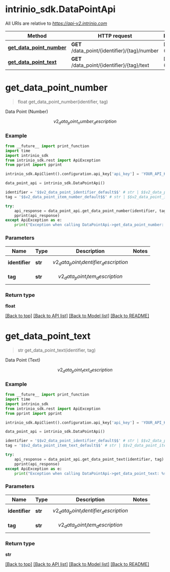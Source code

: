 # intrinio_sdk.DataPointApi

All URIs are relative to *https://api-v2.intrinio.com*

Method | HTTP request | Description
------------- | ------------- | -------------
[**get_data_point_number**](DataPointApi.md#get_data_point_number) | **GET** /data_point/{identifier}/{tag}/number | Data Point (Number)
[**get_data_point_text**](DataPointApi.md#get_data_point_text) | **GET** /data_point/{identifier}/{tag}/text | Data Point (Text)


# **get_data_point_number**
> float get_data_point_number(identifier, tag)

Data Point (Number)

$$v2_data_point_number_description$$

### Example
```python
from __future__ import print_function
import time
import intrinio_sdk
from intrinio_sdk.rest import ApiException
from pprint import pprint

intrinio_sdk.ApiClient().configuration.api_key['api_key'] = 'YOUR_API_KEY'

data_point_api = intrinio_sdk.DataPointApi()

identifier = '$$v2_data_point_identifier_default$$' # str | $$v2_data_point_identifier_description$$
tag = '$$v2_data_point_item_number_default$$' # str | $$v2_data_point_item_description$$

try:
    api_response = data_point_api.get_data_point_number(identifier, tag)
    pprint(api_response)
except ApiException as e:
    print("Exception when calling DataPointApi->get_data_point_number: %s\n" % e)
```

### Parameters

Name | Type | Description  | Notes
------------- | ------------- | ------------- | -------------
 **identifier** | **str**| $$v2_data_point_identifier_description$$ | 
 **tag** | **str**| $$v2_data_point_item_description$$ | 

### Return type

**float**

[[Back to top]](#) [[Back to API list]](../README.md#documentation-for-api-endpoints) [[Back to Model list]](../README.md#documentation-for-models) [[Back to README]](../README.md)

# **get_data_point_text**
> str get_data_point_text(identifier, tag)

Data Point (Text)

$$v2_data_point_text_description$$

### Example
```python
from __future__ import print_function
import time
import intrinio_sdk
from intrinio_sdk.rest import ApiException
from pprint import pprint

intrinio_sdk.ApiClient().configuration.api_key['api_key'] = 'YOUR_API_KEY'

data_point_api = intrinio_sdk.DataPointApi()

identifier = '$$v2_data_point_identifier_default$$' # str | $$v2_data_point_identifier_description$$
tag = '$$v2_data_point_item_text_default$$' # str | $$v2_data_point_item_description$$

try:
    api_response = data_point_api.get_data_point_text(identifier, tag)
    pprint(api_response)
except ApiException as e:
    print("Exception when calling DataPointApi->get_data_point_text: %s\n" % e)
```

### Parameters

Name | Type | Description  | Notes
------------- | ------------- | ------------- | -------------
 **identifier** | **str**| $$v2_data_point_identifier_description$$ | 
 **tag** | **str**| $$v2_data_point_item_description$$ | 

### Return type

**str**

[[Back to top]](#) [[Back to API list]](../README.md#documentation-for-api-endpoints) [[Back to Model list]](../README.md#documentation-for-models) [[Back to README]](../README.md)

